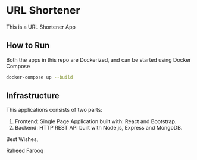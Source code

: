 # URL Shortener

This is a URL Shortener App

## How to Run

Both the apps in this repo are Dockerized, and can be started using Docker Compose

```bash
docker-compose up --build
```

## Infrastructure

This applications consists of two parts:

1. Frontend: Single Page Application built with: React and Bootstrap.
2. Backend: HTTP REST API built with Node.js, Express and MongoDB.

Best Wishes,

Raheed Farooq
